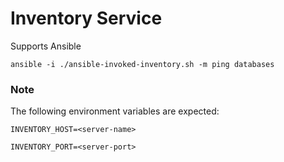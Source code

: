 # Inventory Service

Supports Ansible


```ansible -i ./ansible-invoked-inventory.sh -m ping databases```

### Note

The following environment variables are expected:

```INVENTORY_HOST=<server-name>```

```INVENTORY_PORT=<server-port>```

